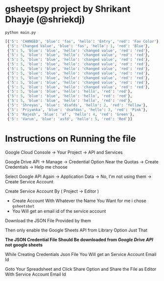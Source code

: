 # gsheetspy project by Shrikant Dhayje (@shriekdj) 


```bash
python main.py
```


```python
[{'5': 'CHANGED', 'blue': 'fas', 'hello': 'Entry', 'red': 'Fav Color'},
 {'5': 'Changed Value', 'blue': 'fas', 'hello': 1, 'red': 'Blue'},
 {'5': 5, 'blue': 'blue', 'hello': 'changed value', 'red': 'red'},
 {'5': 5, 'blue': 'blue', 'hello': 'changed value', 'red': 'red'},
 {'5': 5, 'blue': 'blue', 'hello': 'changed value', 'red': 'red'},
 {'5': 5, 'blue': 'blue', 'hello': 'changed value', 'red': 'red'},
 {'5': 5, 'blue': 'blue', 'hello': 'changed value', 'red': 'red'},
 {'5': 5, 'blue': 'blue', 'hello': 'changed value', 'red': 'red'},
 {'5': 5, 'blue': 'blue', 'hello': 'changed value', 'red': 'red'},
 {'5': 5, 'blue': 'blue', 'hello': 'changed value', 'red': 'red'},
 {'5': 5, 'blue': 'blue', 'hello': 'changed value', 'red': 'red'},
 {'5': 5, 'blue': 'blue', 'hello': 'hello', 'red': 'red'},
 {'5': 5, 'blue': 'blue', 'hello': 'hello', 'red': 'red'},
 {'5': 5, 'blue': 'blue', 'hello': 'hello', 'red': 'red'},
 {'5': 'Shreyas', 'blue': 'dsafds', 'hello': 2, 'red': 'Yellow'},
 {'5': 'Priyanka', 'blue': 'dsafdas', 'hello': 3, 'red': 'Pink'},
 {'5': 'Rajesh', 'blue': 'af', 'hello': 4, 'red': 'Green'},
 {'5': 'Varun', 'blue': 'asfd', 'hello': 5, 'red': 'Red'}]
 ```







# Instructions on Running the file

Google Cloud Console -> Your Project -> API and Services

Google Drive API -> Manage -> Credential Option Near the Quotas -> Create Credentials -> Help me choose

Select Google API Again -> Application Data -> No, I'm not using them -> Create Service Account

Create Service Account By ( Project -> Editor )
- Create Account With Whatever the Name You Want for me i chose `gsheetsbot`
- You Will get an email id of the service account


Download the JSON File Provided by them

Then only enable the Google Sheets API from Library Option Just That

**The JSON Credential File Should Be downloaded from _Google Drive API_ not google sheets**

While Creating Credentials Json File You Will get an Service Account Email Id

Goto Your Spreadsheet and Click Share Option and Share the File as Editor With Service Account Email Id
